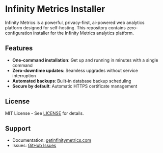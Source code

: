 # Infinity Metrics Installer

Infinity Metrics is a powerful, privacy-first, ai-powered web analytics platform designed for self-hosting. This repository contains zero-configuration installer for the Infinity Metrics analytics platform. 

## Features

- **One-command installation**: Get up and running in minutes with a single command
- **Zero-downtime updates**: Seamless upgrades without service interruption
- **Automated backups**: Built-in database backup scheduling
- **Secure by default**: Automatic HTTPS certificate management

## License

MIT License - See [LICENSE](LICENSE) for details.

## Support

- Documentation: [getinfinitymetrics.com](https://getinfinitymetrics.com)
- Issues: [GitHub Issues](https://github.com/karloscodes/infinity-metrics-installer/issues)

